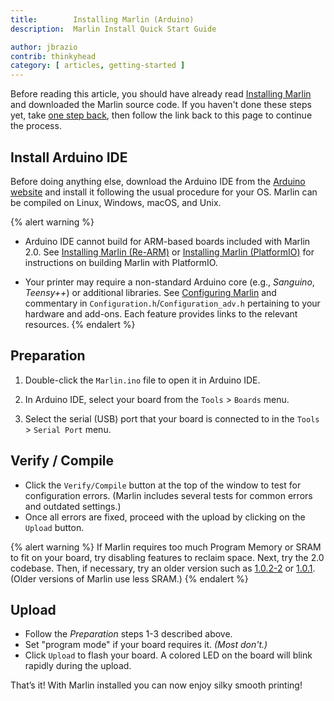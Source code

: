 ```yaml
---
title:        Installing Marlin (Arduino)
description:  Marlin Install Quick Start Guide

author: jbrazio
contrib: thinkyhead
category: [ articles, getting-started ]
---
```


Before reading this article, you should have already read [Installing Marlin](install.html) and downloaded the Marlin source code. If you haven't done these steps yet, take [one step back](install.html), then follow the link back to this page to continue the process.

## Install Arduino IDE

Before doing anything else, download the Arduino IDE from the [Arduino website](http://www.arduino.cc/en/Main/Software) and install it following the usual procedure for your OS. Marlin can be compiled on Linux, Windows, macOS, and Unix.

{% alert warning %}
- Arduino IDE cannot build for ARM-based boards included with Marlin 2.0. See [Installing Marlin (Re-ARM)](install_rearm.html) or [Installing Marlin (PlatformIO)](install_platformio.html) for instructions on building Marlin with PlatformIO.

- Your printer may require a non-standard Arduino core (e.g., *Sanguino*, *Teensy++*) or additional libraries. See [Configuring Marlin](/docs/configuration/configuration.html) and commentary in `Configuration.h`/`Configuration_adv.h` pertaining to your hardware and add-ons. Each feature provides links to the relevant resources.
{% endalert %}

## Preparation

1. Double-click the `Marlin.ino` file to open it in Arduino IDE.

1. In Arduino IDE, select your board from the `Tools` > `Boards` menu.

1. Select the serial (USB) port that your board is connected to in the `Tools` > `Serial Port` menu.

## Verify / Compile

- Click the `Verify/Compile` button at the top of the window to test for configuration errors.
  (Marlin includes several tests for common errors and outdated settings.)
- Once all errors are fixed, proceed with the upload by clicking on the `Upload` button.

{% alert warning %}
If Marlin requires too much Program Memory or SRAM to fit on your board, try disabling features to reclaim space. Next, try the 2.0 codebase. Then, if necessary, try an older version such as [1.0.2-2](https://github.com/MarlinFirmware/Marlin/archive/1.0.2-2.zip) or [1.0.1](https://github.com/MarlinFirmware/Marlin/archive/1.0.1.zip). (Older versions of Marlin use less SRAM.)
{% endalert %}

## Upload

- Follow the _Preparation_ steps 1-3 described above.
- Set "program mode" if your board requires it. _(Most don't.)_
- Click `Upload` to flash your board. A colored LED on the board will blink rapidly during the upload.

That’s it! With Marlin installed you can now enjoy silky smooth printing!
